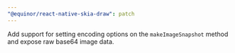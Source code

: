 ```yaml
---
"@equinor/react-native-skia-draw": patch
---
```


Add support for setting encoding options on the `makeImageSnapshot` method and expose raw base64
image data.
